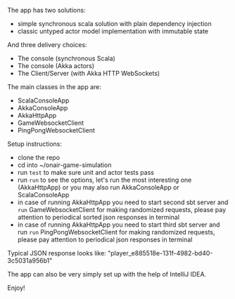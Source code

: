
The app has two solutions:
  - simple synchronous scala solution with plain dependency injection
  - classic untyped actor model implementation with immutable state

And three delivery choices:
  - The console (synchronous Scala)
  - The console (Akka actors)
  - The Client/Server (with Akka HTTP WebSockets)

The main classes in the app are: 
  - ScalaConsoleApp
  - AkkaConsoleApp
  - AkkaHttpApp
  - GameWebsocketClient
  - PingPongWebsocketClient

Setup instructions:
  - clone the repo
  - cd into ~/onair-game-simulation
  - run `test` to make sure unit and actor tests pass
  - run `run` to see the options, let's run the most interesting one (AkkaHttpApp) or you may also run AkkaConsoleApp or ScalaConsoleApp
  - in case of running AkkaHttpApp you need to start second sbt server and `run` GameWebsocketClient for making randomized requests, please pay attention to periodical sorted json responses in terminal
  - in case of running AkkaHttpApp you need to start third sbt server and run `run` PingPongWebsocketClient for making randomized requests, please pay attention to periodical json responses in terminal
  
Typical JSON response looks like:
"player_e885518e-131f-4982-bd40-3c5031a956b1"

The app can also be very simply set up with the help of IntelliJ IDEA.

Enjoy!
